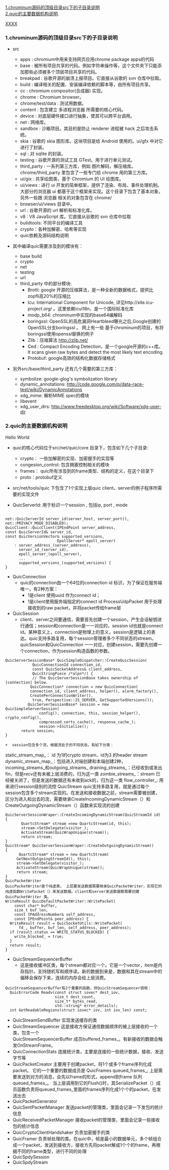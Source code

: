 [1.chrominum源码的顶级目录src下的子目录说明](#1)  
[2.quic的主要数据机构说明](#jump). 

[XXXX](#jump)
<h3 id="1">1.chrominum源码的顶级目录src下的子目录说明</h3> 

+ src  
	+ apps : chromium中用来支持网页应用chrome package apps的代码  
	+ base : 被所有项目共享的代码。例如字符串操作等，这个文件夹下只能添加那些必须被多个顶层项目共享的代码。  
	+ breakpad : 谷歌开源的崩溃上报项目。它直接从谷歌的 svn 仓库中拉取。  
	+ build : 编译相关的配置、安装编译依赖的脚本等，由所有项目共享。  
	+ cc : chromium compositor(合成器) 实现。  
	+ chrome : Chromium browser。  
	+ chrome/test/data : 测试用数据。  
	+ content : 包含建立 多进程浏览器 所需要的核心代码。  
	+ device : 对底层硬件接口进行抽象，使其可以跨平台调用。  
	+ net : 网络库。  
	+ sandbox : 沙箱项目。其目的是防止 renderer 进程被 hack 之后攻击系统。  
	+ skia : 谷歌的 skia 图形库。这块项目是给 Android 使用的。ui/gfx 中对它进行了封装。  
	+ sql : 对 sqlite 的封装。  
	+ testing : 谷歌开源的测试工具 GTest。用于进行单元测试。  
	+ third_party : 一系列第三方库，例如 图片解码，解压缩库。chrome/third_party 里包含了一些专门给 chrome 用的第三方库。  
	+ ui/gix : 共享绘图类，基于 Chromium 的 UI 绘图库。   
	+ ui/views : 进行 ui 开发的简单框架，提供了渲染、布局、事件处理机制。大部分的浏览器 ui 都基于这个框架来实现。这个目录下包含了基本对象，另外一些跟 浏览器 相关的对象包含在 chrome/  
	+ browser/ui/views 目录中。   
	+ url : 谷歌开源的 url 解析和标准化库。   
	+ v8 : V8 JavaScript 库。它直接从谷歌的 svn 仓库中拉取   
	+ buildtools: 不同平台的编译工具   
	+ crypto：各种加解密、哈希等实现   
	+ quic依赖及源码结构说明   
+ 其中编译quic需要涉及到的模块有： 
	+ base build   
	+ crypto   
	+ net   
	+ testing  
	+ url  
	+ third_party 中的部分模块:
		+ Brotli:   google 开源的压缩算法，是一种全新的数据格式，提供比zopfli高20%的压缩比      
		+ Icu:      International Component for Unicode, 详见http://site.icu-project.org/ 。这里依赖icui18n，是一个国际标准化库  
		+ modp_b64:   chrominum中实现的base64编解码   
		+ boringssl: OpenSSL的高危漏洞Heartbleed曝光之后,Google创建的OpenSSL分支boringssl 。 网上有一些 基于chrominum的项目，有将boringssl使用openssl替换的例子  
		+ Zlib：压缩算法 http://zlib.net/  
		+ Ced : Compact Encoding Detection，是一个google开源的c++库。 It scans given raw bytes and detect the most likely text encoding.  
		+ Protobuf: google高效的结构化数据存储格式

+ 另外src/base/third_party 还有几个需要的第三方库： 
 	+ symbolize: google-glog's symbolization library  
 	+ dynamic_annotations: http://code.google.com/p/data-race-test/wiki/DynamicAnnotations  
 	+ xdg_mime: 解析MIME spec的模块  
 	+ libevent  
 	+ xdg_user_dirs: http://www.freedesktop.org/wiki/Software/xdg-user-dir
        

<h3 id="abc">2.quic的主要数据机构说明</h3>

<span id="jump">Hello World</span>

+ quic的核心代码位于src/net/quic/core 目录下，包含如下几个子目录:  
	+ crypto： 一些加解密的实现、加密握手的实现等  
	+ congesion_control: 包含拥塞控制相关的模块   
	+ frames： quic所有涉及到的frame类型、结构的定义，在这个目录下  
	+ proto：protobuf定义

+ src/net/tools/quic 下包含了1个实现上层quic client、server的例子程序所需要的实现文件

+ QuicServerId: 用于标识一个session , 包括ip, port , mode

~~~

net::QuicServerId server_id(server_host, server_port(), net::PRIVACY_MODE_DISABLED);
QuicClient::QuicClient(IPEndPoint server_address,
const QuicServerId& server_id,
const QuicVersionVector& supported_versions,
                       EpollServer* epoll_server)
    : server_address_(server_address),
      server_id_(server_id),
      epoll_server_(epoll_server),
      ...
      supported_versions_(supported_versions) {
} 
~~~

+ QuicConnection  
 	+ quic的connection由一个64位的connection id 标识，为了保证在服务端唯一，有2种方案：
 	 	+ 1是client 使用uuid 作为connect id； 
 	 	+ 1是client使用服务端指定的connect id
ProcessUdpPacket 用于处理接收到的raw packet，并将packet传给frame层  
+ QuicSession  
	+ client、server之间要通信，需要首先创建一个session，产生会话秘钥进行通信；session和connection是一一对应的，session id也就是connect id。某种意义上，connection是物理上的意义，session是逻辑上的表达。quic支持多路复用，每个session管理者多个不同状态的stream。
quicSession和QuicConnection 一一对应，创建session，需要先创建一个connection，作为session构造函数的参数。

~~~
QuicServerSessionBase* QuicSimpleDispatcher::CreateQuicSession(
            QuicConnectionId connection_id,
            const QuicSocketAddress& client_address,
            QuicStringPiece /*alpn*/) {
            // The QuicServerSessionBase takes ownership of |connection| below.
           QuicConnection* connection = new QuicConnection(
           connection_id, client_address, helper(), alarm_factory(),
           CreatePerConnectionWriter(),
            true, Perspective::IS_SERVER, GetSupportedVersions());
          QuicServerSessionBase* session = new QuicSimpleServerSession(
               config(), connection, this, session_helper(), crypto_config(),
               compressed_certs_cache(), response_cache_);
               session->Initialize();
       return session;
}
~~~  
	+  session包含多个流，根据流处于的不同状态，有如下分类：
static_stream_map_： id 为1的crypto stream、id为3 的header stream
dynamic_stream_map_：包括进入对端创建和本端创建2种，incoming_streams_和outgoing_streams_
draining_streams_：已经收到或发出fin，但是recv还有未被上层消费的，归为这一类
zombie_streams_：stream 已经被关闭了，但是发送的数据还有未收到ack的，归为这一类
flow_controller_: 用来进行session级别的流控 
QuicStream
quic支持多路复用，就是通过每个session包含多个stream实现的。在发送和接收数据之前，stream需要被创建，区分为进入和出去的流，需要继承CreateIncomingDynamicStream（）和CreateOutgoingDynamicStream（）函数来实现流的创建

~~~
QuicServerSessionWraper::CreateIncomingDynamicStream(QuicStreamId id) 
{
       QuartcStream* stream =new QuartcStream(id, this);
       stream->SetDelegate(visitor_);
       ActivateStream(QuicWrapUnique(stream));
       return stream;
}
QuicStream* QuicServerSessionWraper::CreateOutgoingDynamicStream() 
{
      QuartcStream* stream = new QuartcStream(
     GetNextOutgoingStreamId(), this);
     stream->SetDelegate(visitor_);
     ActivateStream(QuicWrapUnique(stream));
     return stream;
}
QuicPacketWriter
QuicPacketWriter是个纯虚类， 上层要发送数据需要继承QuicPacketWriter，实现它的纯虚函数WritePacket（）来发送数据。client和server发送数据都需要创建QuicPacketWriter 类。
WriteResult QuicDefaultPacketWriter::WritePacket(
    const char* buffer,
    size_t buf_len,
    const IPAddressNumber& self_address,
    const IPEndPoint& peer_address) {
  WriteResult result = QuicSocketUtils::WritePacket(
      fd_, buffer, buf_len, self_address, peer_address);
  if (result.status == WRITE_STATUS_BLOCKED) {
    write_blocked_ = true;
  }
  return result;
}
~~~

+ QuicStreamSequencerBuffer  
   + 这是接收缓冲区类，每个stream都对应一个。它是一个vector，item是内存指针。支持随机写和顺序读。新的数据到来是，数据和其在stream中的偏移会保存下来，连续的内存会给上层消费。  
   
~~~
QuicStreamSequencerBuffer有2个重要的函数，供QuicStreamSequencer调用：
  QuicErrorCode Readv(const struct iovec* dest_iov,
                      size_t dest_count,
                      size_t* bytes_read,
                      std::string* error_details);
  int GetReadableRegions(struct iovec* iov, int iov_len) const;
~~~
+ QuicStreamSendBuffer 实现发送缓存的类
+ QuicStreamSequencer
             这是接收方保证通信数据顺序的被上层接收的一个类，包含一个  
QuicStreamSequencerBuffer 成员buffered_frames_。有新接收的数据会触发OnStreamFrame。  
+ QuicConnectionStats
连接统计类，主要是连接的一些统计数据，接收、发送字节等  
+ QuicPacketCreator
主要用于创建packet，将1个或多个frame序列化成packet。
它的一个重要的数据成员是 QuicFrames queued_frames_; 上层需要发送到对方的消息，会先以frame的形式，append到frame 队列queued_frames_。
当上层调用到它的Flush()时，其SerializePacket（）成员函数负责将queued_frames_里面的frames序列化成1个个的packet，在发送出去  
+ QuicPacketGenerator  
+ QuicSentPacketManager
发送packet的管理类，里面会记录一下发包的统计信息  
+ QuicReceivedPacketManager
接收packet的管理类，里面会记录一些接收包的统计信息  
+ QuicCryptoClientHandshaker
负责加密握手的类
+ QuicFramer
负责帧处理的类。在quic中，帧是最小的数据单元，多个帧组合成一个packet，发送到接收方，接收方先将packet解成1个个的frame，再根据不同的frame类型，进行不同的处理
+ QuicSpdySession  
+ QuicSpdyStream
